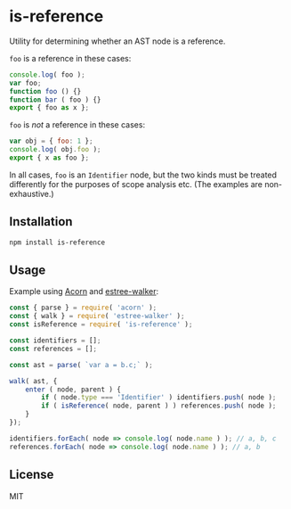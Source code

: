 # is-reference

Utility for determining whether an AST node is a reference.

`foo` is a reference in these cases:

```js
console.log( foo );
var foo;
function foo () {}
function bar ( foo ) {}
export { foo as x };
```

`foo` is *not* a reference in these cases:

```js
var obj = { foo: 1 };
console.log( obj.foo );
export { x as foo };
```

In all cases, `foo` is an `Identifier` node, but the two kinds must be treated differently for the purposes of scope analysis etc. (The examples are non-exhaustive.)


## Installation

```bash
npm install is-reference
```


## Usage

Example using [Acorn](https://github.com/ternjs/acorn) and [estree-walker](https://github.com/Rich-Harris/estree-walker):

```js
const { parse } = require( 'acorn' );
const { walk } = require( 'estree-walker' );
const isReference = require( 'is-reference' );

const identifiers = [];
const references = [];

const ast = parse( `var a = b.c;` );

walk( ast, {
	enter ( node, parent ) {
		if ( node.type === 'Identifier' ) identifiers.push( node );
		if ( isReference( node, parent ) ) references.push( node );
	}
});

identifiers.forEach( node => console.log( node.name ) ); // a, b, c
references.forEach( node => console.log( node.name ) ); // a, b
```


## License

MIT
